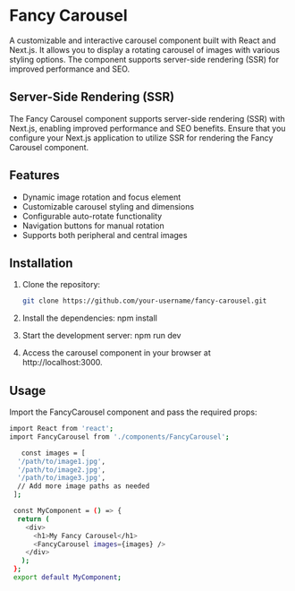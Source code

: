 # Fancy Carousel

A customizable and interactive carousel component built with React and Next.js. It allows you to display a rotating carousel of images with various styling options. The component supports server-side rendering (SSR) for improved performance and SEO.

## Server-Side Rendering (SSR)

The Fancy Carousel component supports server-side rendering (SSR) with Next.js, enabling improved performance and SEO benefits. Ensure that you configure your Next.js application to utilize SSR for rendering the Fancy Carousel component.

## Features

- Dynamic image rotation and focus element
- Customizable carousel styling and dimensions
- Configurable auto-rotate functionality
- Navigation buttons for manual rotation
- Supports both peripheral and central images

## Installation

1. Clone the repository:

   ```bash
   git clone https://github.com/your-username/fancy-carousel.git
2. Install the dependencies:
   npm install

3. Start the development server:
    npm run dev

4. Access the carousel component in your browser at http://localhost:3000.

## Usage
Import the FancyCarousel component and pass the required props:
```bash
import React from 'react';
import FancyCarousel from './components/FancyCarousel';

   const images = [
  '/path/to/image1.jpg',
  '/path/to/image2.jpg',
  '/path/to/image3.jpg',
  // Add more image paths as needed
 ];

 const MyComponent = () => {
  return (
    <div>
      <h1>My Fancy Carousel</h1>
      <FancyCarousel images={images} />
    </div>
   );
 };
 export default MyComponent;
 


